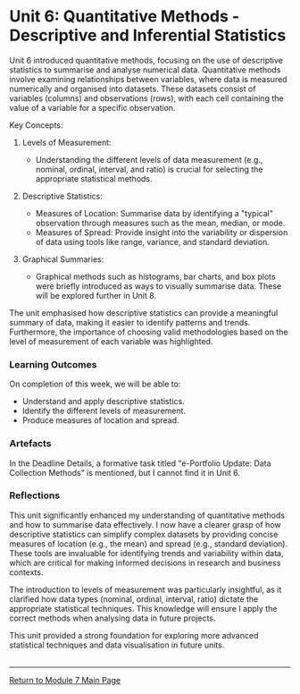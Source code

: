 # Unit 6: Quantitative Methods - Descriptive and Inferential Statistics

Unit 6 introduced quantitative methods, focusing on the use of descriptive statistics to summarise and analyse numerical data. Quantitative methods involve examining relationships between variables, where data is measured numerically and organised into datasets. These datasets consist of variables (columns) and observations (rows), with each cell containing the value of a variable for a specific observation.

Key Concepts:
1. Levels of Measurement:
   - Understanding the different levels of data measurement (e.g., nominal, ordinal, interval, and ratio) is crucial for selecting the appropriate statistical methods.

2. Descriptive Statistics:
   - Measures of Location: Summarise data by identifying a "typical" observation through measures such as the mean, median, or mode.
   - Measures of Spread: Provide insight into the variability or dispersion of data using tools like range, variance, and standard deviation.

3. Graphical Summaries:
   - Graphical methods such as histograms, bar charts, and box plots were briefly introduced as ways to visually summarise data. These will be explored further in Unit 8.

The unit emphasised how descriptive statistics can provide a meaningful summary of data, making it easier to identify patterns and trends. Furthermore, the importance of choosing valid methodologies based on the level of measurement of each variable was highlighted.

### Learning Outcomes
On completion of this week, we will be able to:
 - Understand and apply descriptive statistics.
 - Identify the different levels of measurement.
 - Produce measures of location and spread.

### Artefacts 
In the Deadline Details, a formative task titled "e-Portfolio Update: Data Collection Methods" is mentioned, but I cannot find it in Unit 6.


### Reflections
This unit significantly enhanced my understanding of quantitative methods and how to summarise data effectively. I now have a clearer grasp of how descriptive statistics can simplify complex datasets by providing concise measures of location (e.g., the mean) and spread (e.g., standard deviation). These tools are invaluable for identifying trends and variability within data, which are critical for making informed decisions in research and business contexts.

The introduction to levels of measurement was particularly insightful, as it clarified how data types (nominal, ordinal, interval, ratio) dictate the appropriate statistical techniques. This knowledge will ensure I apply the correct methods when analysing data in future projects.

This unit provided a strong foundation for exploring more advanced statistical techniques and data visualisation in future units.
<br><br>

--- 

[Return to Module 7 Main Page](RMPP_main.md)
